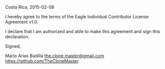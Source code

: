 Costa Rica, 2015-02-08

I hereby agree to the terms of the Eagle Individual Contributor License
Agreement v1.0.

I declare that I am authorized and able to make this agreement and sign this
declaration.

Signed,

Mario Arias Badilla the.clone.master@gmail.com https://github.com/TheCloneMaster
